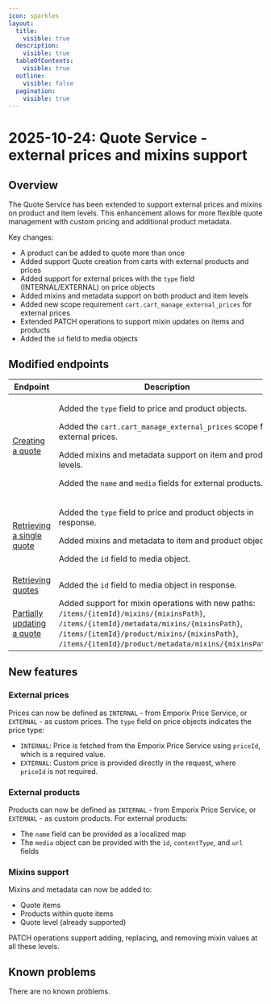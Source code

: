 ```yaml
---
icon: sparkles
layout:
  title:
    visible: true
  description:
    visible: true
  tableOfContents:
    visible: true
  outline:
    visible: false
  pagination:
    visible: true
---
```


# 2025-10-24: Quote Service - external prices and mixins support

## Overview

The Quote Service has been extended to support external prices and mixins on product and item levels. This enhancement allows for more flexible quote management with custom pricing and additional product metadata.

Key changes:
- A product can be added to quote more than once
- Added support Quote creation from carts with external products and prices
- Added support for external prices with the `type` field (INTERNAL/EXTERNAL) on price objects
- Added mixins and metadata support on both product and item levels
- Added new scope requirement `cart.cart_manage_external_prices` for external prices
- Extended PATCH operations to support mixin updates on items and products
- Added the `id` field to media objects

## Modified endpoints

| Endpoint                                                                                                                                                           | Description                                                                                                                                                                                                                                      |
|--------------------------------------------------------------------------------------------------------------------------------------------------------------------|--------------------------------------------------------------------------------------------------------------------------------------------------------------------------------------------------------------------------------------------------|
| [Creating a quote](https://developer.emporix.io/api-references/api-guides/quotes/quote/api-reference/quote-management#post-quote-tenant-quotes)                    | <p>Added the `type` field to price and product objects.</p> <p>Added the `cart.cart_manage_external_prices` scope for external prices. </p> <p>Added mixins and metadata support on item and product levels.</p><p> Added the `name` and `media` fields for external products. </p>       |
| [Retrieving a single quote](https://developer.emporix.io/api-references/api-guides/quotes/quote/api-reference/quote-management#get-quote-tenant-quotes-quoteid)    | <p> Added the `type` field to price and product objects in response.</p><p> Added mixins and metadata to item and product objects.</p><p> Added the `id` field to media object.                                                                                            |
| [Retrieving quotes](https://developer.emporix.io/api-references/api-guides/quotes/quote/api-reference/quote-management#get-quote-tenant-quotes)                    | Added the `id` field to media object in response.                                                                                                                                                                                                    |
| [Partially updating a quote](https://developer.emporix.io/api-references/api-guides/quotes/quote/api-reference/quote-management#patch-quote-tenant-quotes-quoteid) | Added support for mixin operations with new paths: `/items/{itemId}/mixins/{mixinsPath}`, `/items/{itemId}/metadata/mixins/{mixinsPath}`, `/items/{itemId}/product/mixins/{mixinsPath}`, `/items/{itemId}/product/metadata/mixins/{mixinsPath}`. |

## New features

### External prices
Prices can now be defined as `INTERNAL` - from Emporix Price Service, or `EXTERNAL` - as custom prices. The `type` field on price objects indicates the price type:
- `INTERNAL`: Price is fetched from the Emporix Price Service using `priceId`, which is a required value.
- `EXTERNAL`: Custom price is provided directly in the request, where `priceId` is not required.

### External products
Products can now be defined as `INTERNAL` - from Emporix Price Service, or `EXTERNAL` - as custom products. For external products:
- The `name` field can be provided as a localized map
- The `media` object can be provided with the `id`, `contentType`, and `url` fields

### Mixins support
Mixins and metadata can now be added to:
- Quote items
- Products within quote items
- Quote level (already supported)

PATCH operations support adding, replacing, and removing mixin values at all these levels.

## Known problems

There are no known problems.

